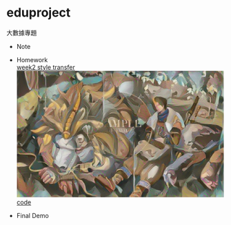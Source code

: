 # eduproject
 大數據專題
 * Note

* Homework
<br />  [week2 style transfer](https://colab.research.google.com/drive/1a6sz7wOhUrc2ROh6a3hQfx9wKOvrSd6J#scrollTo=y9r8Lyjb_m0u)
<br />![完成風格化的成品圖片名稱](https://github.com/Huwalli/eduproject/blob/main/style_transfer.png )
<br />[code](https://github.com/Huwalli/eduproject/blob/main/%E3%80%8Cstyle_transfer_ipynb_huwalli%E3%80%8D.ipynb )


* Final Demo

